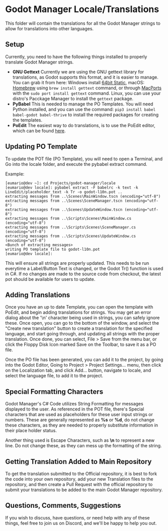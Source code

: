# Godot Manager Locale/Translations

This folder will contain the translations for all the Godot Manager strings to allow for translations into other languages.

## Setup

Currently, you need to have the following things installed to properly translate Godot Manager strings.

- **GNU Gettext**  Currently we are using the GNU gettext library for translations, as Godot supports this format, and it is easier to manage.  You can grab it from here: Windows install [64bit Static](https://mlocati.github.io/articles/gettext-iconv-windows.html), macOS: [Homebrew](https://brew.sh) using `brew install gettext` command, or through [MacPorts](https://www.macports.org) with the `sudo port install gettext` command.  Linux, you can use your distro's Pacckage Manager to install the `gettext` package.
- **PyBabel** This is needed to manage the PO Templates.  You will need Python installed, and you can use the command: `pip3 install babel babel-godot babel-thrive` to install the required packages for creating the templates.
- **PoEdit** The easiest way to do translations, is to use the PoEdit editor, which can be found [here](https://poedit.net).

## Updating PO Template

To update the POT file (PO Template), you will need to open a Terminal, and Go into the locale folder, and execute the pybabel extract command.

Example:
```
[eumario@dev ~]: cd Projects/godot-manager/locale
[eumario@dev locale]: pybabel extract -F babelrc -k text -k LineEdit/placeholder_text -k Tr -o godot-l10n.pot ..
extracting messages from ..\Scenes\MainWindow.tscn (encoding="utf-8")
extracting messages from ..\Scenes\SceneManager.tscn (encoding="utf-8")
extracting messages from ..\Scenes\UpdateWindow.tscn (encoding="utf-8")
extracting messages from ..\Scripts\Scenes\MainWindow.cs (encoding="utf-8")
extracting messages from ..\Scripts\Scenes\SceneManager.cs (encoding="utf-8")
extracting messages from ..\Scripts\Scenes\UpdateWindow.cs (encoding="utf-8")
<Bunch of extracting messages>
writing PO template file to godot-l10n.pot
[eumario@dev locale]: 
```

This will ensure all strings are properly updated.  This needs to be run everytime a Label/Button Text is changed, or the Godot Tr() function is used in C#.  If no changes are made to the source code from checkout, the latest pot should be available for users to update.

## Adding Translations

Once you have an up to date Template, you can open the template with PoEdit, and begin adding translations for strings.  You may get an error dialog about the '\n' character being used in strings, you can safely ignore these.  Once open, you can go to the bottom of the window, and select the "Create new translation" button to create a translation for the specified language, and start going through, and updating all strings with the proper translation.  Once done, you can select, File > Save from the menu bar, or click the Floppy Disk Icon marked Save on the Toolbar, to save it as a PO file.

Once the PO file has been generated, you can add it to the project, by going into the Godot Editor, Going to Project > Project Settings... menu, then click on the Localization tab, and click Add... button, navigate to locale, and select the language file, to add it to the project.

## Special Formatting Characters

Godot Manager's C# Code utilizes String Formatting for messages displayed to the user.  As referenced in the POT file, there's Special characters that are used as placeholders for these user input strings or numbers.  These are generally represented as **%s** or **%d**, do not change these characters, as they are needed to properly substitute information in their place holder status.

Another thing used is Escape Characters, such as **\n** to represent a new line.  Do not change these, as they can mess up the formatting of the string.

## Getting Translation Added to Main Repository

To get the translation submitted to the Official repository, it is best to fork the code into your own repository, add your new Translation files to the repository, and then create a Pull Request with the official repository to submit your translations to be added to the main Godot Manager repository.

## Questions, Comments, Suggestions

If you wish to discuss, have questions, or need help with any of these things, feel free to join us on Discord, and we'll be happy to help you out.